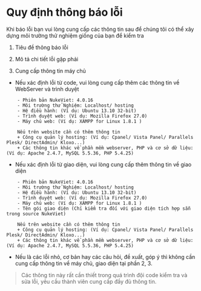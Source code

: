 # Quy định thông báo lỗi

Khi báo lỗi bạn vui lòng cung cấp các thông tin sau để chúng tôi có thể xây dựng môi trường thử nghiệm giống của bạn để kiểm tra

1. Tiêu đề thông báo lỗi

2. Mô tả chi tiết lỗi gặp phải

3. Cung cấp thông tin máy chủ

* Nếu xác định lỗi từ code, vui lòng cung cấp thêm các thông tin về WebServer và trình duyệt
```
    - Phiên bản NukeViet: 4.0.16
    - Môi trường thử Nghiệm: Localhost/ hosting
    - Hệ điều hành: (Ví dụ: Ubuntu 13.10 32-bit)
    - Trình duyệt web: (Ví dụ: Mozilla Firefox 27.0)
    - Máy chủ web: (Ví dụ: XAMPP for Linux 1.8.1 )

    Nếu trên website cần có thêm thông tin
    + Công cụ quản lý hosting: (Ví dụ: Cpanel/ Vista Panel/ Parallels Plesk/ DirectAdmin/ Kloxo...)
    + Các thông tin khác về phần mềm webserver, PHP và cơ sở dữ liệu: (Ví dụ: Apache 2.4.7, MySQL 5.5.36, PHP 5.4.25)
 ```
 
* Nếu xác định lỗi từ giao diện, vui lòng cung cấp thêm thông tin về giao diện
```
    - Phiên bản NukeViet: 4.0.16
    - Môi trường thử Nghiệm: Localhost/ hosting
    - Hệ điều hành: (Ví dụ: Ubuntu 13.10 32-bit)
    - Trình duyệt web: (Ví dụ: Mozilla Firefox 27.0)
    - Máy chủ web: (Ví dụ: XAMPP for Linux 1.8.1 )
    - Tên gói giao diện (Chỉ kiểm tra đối với giao diện tích hợp sẵn trong source NukeViet)

    Nếu trên website cần có thêm thông tin
    + Công cụ quản lý hosting: (Ví dụ: Cpanel/ Vista Panel/ Parallels Plesk/ DirectAdmin/ Kloxo...)
    + Các thông tin khác về phần mềm webserver, PHP và cơ sở dữ liệu: (Ví dụ: Apache 2.4.7, MySQL 5.5.36, PHP 5.4.25)
 ```
 
* Nếu là các lỗi nhỏ, cơ bản hay các câu hỏi, đề xuất, góp ý thì không cần cung cấp  thông tin về máy chủ, giao diện tại phần 2, 3.

>Các thông tin này rất cần thiết trong quá trình đội code kiểm tra và sửa lỗi, yêu cầu thành viên cung cấp đầy đủ thông tin.
